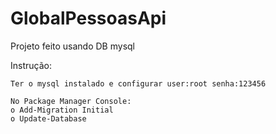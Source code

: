 # GlobalPessoasApi

Projeto feito usando DB mysql

Instrução:

    Ter o mysql instalado e configurar user:root senha:123456

    No Package Manager Console:
    o Add-Migration Initial
    o Update-Database
